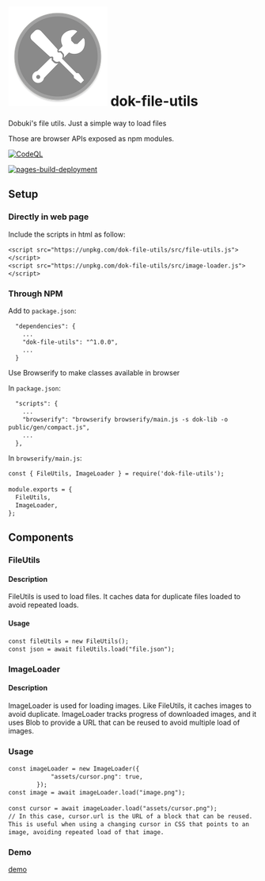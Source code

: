 # ![](icon.png) dok-file-utils
Dobuki's file utils. Just a simple way to load files

Those are browser APIs exposed as npm modules.

[![CodeQL](https://github.com/jacklehamster/dok-file-utils/actions/workflows/codeql-analysis.yml/badge.svg)](https://github.com/jacklehamster/dok-file-utils/actions/workflows/codeql-analysis.yml)

[![pages-build-deployment](https://github.com/jacklehamster/dok-file-utils/actions/workflows/pages/pages-build-deployment/badge.svg)](https://github.com/jacklehamster/dok-file-utils/actions/workflows/pages/pages-build-deployment)

## Setup

### Directly in web page

Include the scripts in html as follow:
```
<script src="https://unpkg.com/dok-file-utils/src/file-utils.js"></script>
<script src="https://unpkg.com/dok-file-utils/src/image-loader.js"></script>
```


### Through NPM


Add to `package.json`:
```
  "dependencies": {
  	...
    "dok-file-utils": "^1.0.0",
    ...
  }
```


Use Browserify to make classes available in browser

In `package.json`:
```
  "scripts": {
  	...
    "browserify": "browserify browserify/main.js -s dok-lib -o public/gen/compact.js",
    ...
  },

```

In `browserify/main.js`:
```
const { FileUtils, ImageLoader } = require('dok-file-utils');

module.exports = {
  FileUtils,
  ImageLoader,
};
```

## Components

### FileUtils

#### Description
FileUtils is used to load files. It caches data for duplicate files loaded to avoid repeated loads.

#### Usage
```
const fileUtils = new FileUtils();
const json = await fileUtils.load("file.json");

```

### ImageLoader

#### Description
ImageLoader is used for loading images. Like FileUtils, it caches images to avoid duplicate. ImageLoader tracks progress of downloaded images, and it uses Blob to provide a URL that can be reused to avoid multiple load of images.

### Usage
```
const imageLoader = new ImageLoader({
			"assets/cursor.png": true,
		});
const image = await imageLoader.load("image.png");

const cursor = await imageLoader.load("assets/cursor.png");
// In this case, cursor.url is the URL of a block that can be reused. This is useful when using a changing cursor in CSS that points to an image, avoiding repeated load of that image.
```

### Demo

[demo](https://jacklehamster.github.io/dok-file-utils/)